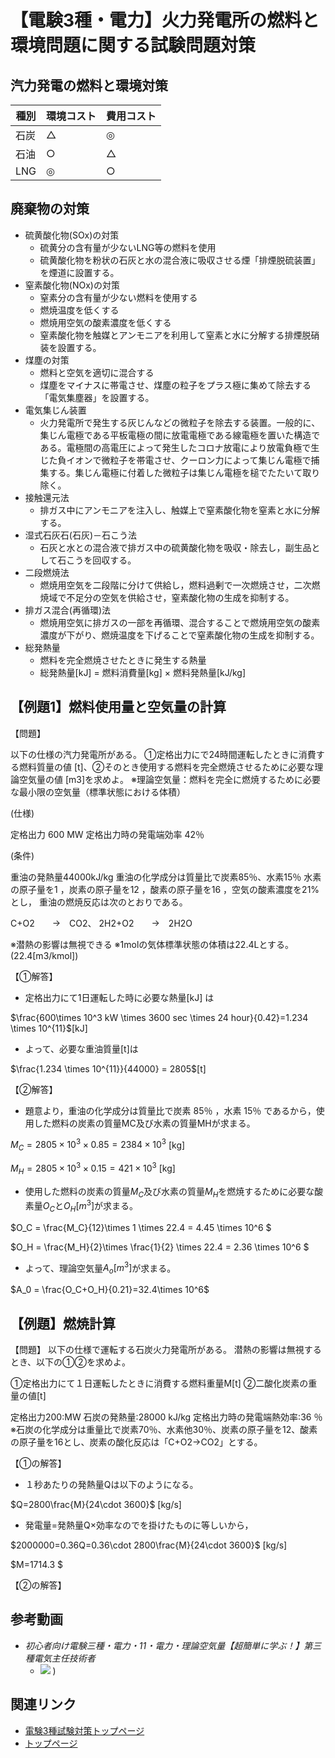 # 【電験3種・電力】火力発電所の燃料と環境問題に関する試験問題対策

## 汽力発電の燃料と環境対策


種別|環境コスト|費用コスト
--|--|--
石炭|△|◎
石油|○|△
LNG|◎|○

## 廃棄物の対策

- 硫黄酸化物(SOx)の対策
    - 硫黄分の含有量が少ないLNG等の燃料を使用
    - 硫黄酸化物を粉状の石灰と水の混合液に吸収させる煙「排煙脱硫装置」を煙道に設置する。
- 窒素酸化物(NOx)の対策
    - 窒素分の含有量が少ない燃料を使用する
    - 燃焼温度を低くする
    - 燃焼用空気の酸素濃度を低くする
    - 窒素酸化物を触媒とアンモニアを利用して窒素と水に分解する排煙脱硝装を設置する。
- 煤塵の対策
    - 燃料と空気を適切に混合する
    - 煤塵をマイナスに帯電させ、煤塵の粒子をプラス極に集めて除去する「電気集塵器」を設置する。
- 電気集じん装置
    - 火力発電所で発生する灰じんなどの微粒子を除去する装置。一般的に、集じん電極である平板電極の間に放電電極である線電極を置いた構造である。電極間の高電圧によって発生したコロナ放電により放電負極で生じた負イオンで微粒子を帯電させ、クーロン力によって集じん電極で捕集する。集じん電極に付着した微粒子は集じん電極を槌でたたいて取り除く。
- 接触還元法
    - 排ガス中にアンモニアを注入し、触媒上で窒素酸化物を窒素と水に分解する。
- 湿式石灰石(石灰)－石こう法
    - 石灰と水との混合液で排ガス中の硫黄酸化物を吸収・除去し，副生品として石こうを回収する。
- 二段燃焼法
    - 燃焼用空気を二段階に分けて供給し，燃料過剰で一次燃焼させ，二次燃焼域で不足分の空気を供給させ，窒素酸化物の生成を抑制する。
- 排ガス混合(再循環)法
    - 燃焼用空気に排ガスの一部を再循環、混合することで燃焼用空気の酸素濃度が下がり、燃焼温度を下げることで窒素酸化物の生成を抑制する。
- 総発熱量
    - 燃料を完全燃焼させたときに発生する熱量
    - 総発熱量[kJ] = 燃料消費量[kg] × 燃料発熱量[kJ/kg]


## 【例題1】燃料使用量と空気量の計算

【問題】

以下の仕様の汽力発電所がある。
①定格出力にで24時間運転したときに消費する燃料質量の値 [t]、②そのとき使用する燃料を完全燃焼させるために必要な理論空気量の値 [m3]を求めよ。
※理論空気量：燃料を完全に燃焼するために必要な最小限の空気量（標準状態における体積）

(仕様) 

定格出力 600 MW
定格出力時の発電端効率 42％

(条件) 

重油の発熱量44000kJ/kg
重油の化学成分は質量比で炭素85％、水素15％
水素の原子量を1 ，炭素の原子量を12 ，酸素の原子量を16 ，空気の酸素濃度を21%とし， 重油の燃焼反応は次のとおりである。

C+O2　　→　CO2、 2H2+O2　　→　2H2O

※潜熱の影響は無視できる
※1molの気体標準状態の体積は22.4Lとする。(22.4[m3/kmol])

【①解答】

- 定格出力にて1日運転した時に必要な熱量[kJ] は

$\frac{600\times 10^3 kW \times 3600 sec \times 24 hour}{0.42}=1.234 \times 10^{11}$[kJ]

- よって、必要な重油質量[t]は

$\frac{1.234 \times 10^{11}}{44000} = 2805$[t]

【②解答】

- 題意より，重油の化学成分は質量比で炭素 85％ ，水素 15％ であるから，使用した燃料の炭素の質量MC及び水素の質量MHが求まる。

$M_C=2805 \times 10^3 \times 0.85 = 2384 \times 10^3$ [kg]

$M_H=2805 \times 10^3 \times 0.15 = 421 \times 10^3$ [kg]

- 使用した燃料の炭素の質量$M_C$及び水素の質量$M_H$を燃焼するために必要な酸素量$O_C$と$O_H[m^3]$が求まる。

$O_C = \frac{M_C}{12}\times 1 \times 22.4 = 4.45 \times 10^6 $

$O_H = \frac{M_H}{2}\times \frac{1}{2} \times 22.4 = 2.36 \times 10^6 $


- よって、理論空気量$A_o[m^3]$が求まる。

$A_0 = \frac{O_C+O_H}{0.21}=32.4\times 10^6$

## 【例題】燃焼計算

【問題】
以下の仕様で運転する石炭火力発電所がある。
潜熱の影響は無視するとき、以下の①②を求めよ。

①定格出力にて１日運転したときに消費する燃料重量M[t]
②二酸化炭素の重量の値[t]


定格出力200:MW
石炭の発熱量:28000 kJ/kg
定格出力時の発電端熱効率:36 ％
※石炭の化学成分は重量比で炭素70％、水素他30％、炭素の原子量を12、酸素の原子量を16とし、炭素の酸化反応は「C+O2→CO2」とする。

【①の解答】

- １秒あたりの発熱量Qは以下のようになる。

$Q=2800\frac{M}{24\cdot 3600}$ [kg/s]


- 発電量=発熱量Q×効率なのでを掛けたものに等しいから，

$2000000=0.36Q=0.36\cdot 2800\frac{M}{24\cdot 3600}$ [kg/s]

$M=1714.3 $

【②の解答】

## 参考動画

- *初心者向け電験三種・電力・11・電力・理論空気量【超簡単に学ぶ！】第三種電気主任技術者*
    - [![](https://img.youtube.com/vi/_d1lbBSi9ck/0.jpg)](https://www.youtube.com/watch?v=_d1lbBSi9ck)
)

 ## 関連リンク

- [電験3種試験対策トップページ](../index.md)
- [トップページ](../../../index.md)
